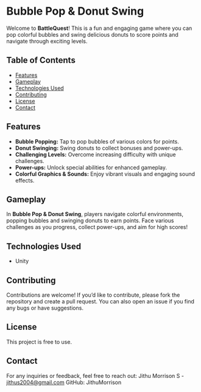 # Bubble Pop & Donut Swing

Welcome to **BattleQuest**! This is a fun and engaging game where you can pop colorful bubbles and swing delicious donuts to score points and navigate through exciting levels.

## Table of Contents
- [Features](#features)
- [Gameplay](#gameplay)
- [Technologies Used](#technologies-used)
- [Contributing](#contributing)
- [License](#license)
- [Contact](#contact)

## Features
- **Bubble Popping:** Tap to pop bubbles of various colors for points.
- **Donut Swinging:** Swing donuts to collect bonuses and power-ups.
- **Challenging Levels:** Overcome increasing difficulty with unique challenges.
- **Power-ups:** Unlock special abilities for enhanced gameplay.
- **Colorful Graphics & Sounds:** Enjoy vibrant visuals and engaging sound effects.

## Gameplay
In **Bubble Pop & Donut Swing**, players navigate colorful environments, popping bubbles and swinging donuts to earn points. Face various challenges as you progress, collect power-ups, and aim for high scores!

## Technologies Used
- Unity

## Contributing
Contributions are welcome! If you’d like to contribute, please fork the repository and create a pull request. You can also open an issue if you find any bugs or have suggestions.

## License
This project is free to use.

## Contact
For any inquiries or feedback, feel free to reach out:
Jithu Morrison S - jithus2004@gmail.com
GitHub: JithuMorrison
